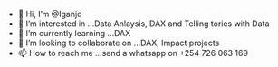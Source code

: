 - 👋 Hi, I’m @Iganjo
- 👀 I’m interested in ...Data Anlaysis, DAX and Telling tories with Data
- 🌱 I’m currently learning ...DAX
- 💞️ I’m looking to collaborate on ...DAX, Impact projects
- 📫 How to reach me ...send a whatsapp on +254 726 063 169

<!---
Iganjo/Iganjo is a ✨ special ✨ repository because its `README.md` (this file) appears on your GitHub profile.
You can click the Preview link to take a look at your changes.
--->

